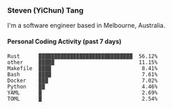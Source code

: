 ### Steven (YiChun) Tang

I'm a software engineer based in Melbourne, Australia.

#### Personal Coding Activity (past 7 days)
```
Rust      ▓▓▓▓▓▓▓▓▓▓▓▓▓▓▓▓▓▓▓▓▓▓▓▓▓▓▓▓▓▓  56.12%
other     ▓▓▓▓▓                           11.15%
Makefile  ▓▓▓▓                             8.41%
Bash      ▓▓▓▓                             7.61%
Docker    ▓▓▓                              7.02%
Python    ▓▓                               4.46%
YAML      ▓                                2.69%
TOML      ▓                                2.54%
```
